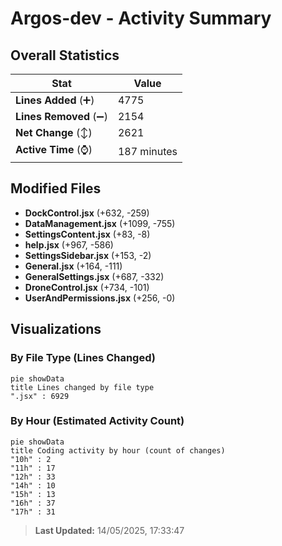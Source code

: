 # Argos-dev - Activity Summary 

## Overall Statistics

| Stat                   | Value                                                             |
| ---------------------- | ----------------------------------------------------------------- |
| **Lines Added** (➕)   | 4775                                          |
| **Lines Removed** (➖) | 2154                                        |
| **Net Change** (↕)    | 2621                |
| **Active Time** (⌚)   | 187 minutes |


## Modified Files
- **DockControl.jsx** (+632, -259)
- **DataManagement.jsx** (+1099, -755)
- **SettingsContent.jsx** (+83, -8)
- **help.jsx** (+967, -586)
- **SettingsSidebar.jsx** (+153, -2)
- **General.jsx** (+164, -111)
- **GeneralSettings.jsx** (+687, -332)
- **DroneControl.jsx** (+734, -101)
- **UserAndPermissions.jsx** (+256, -0)

## Visualizations

### By File Type (Lines Changed)

```mermaid
pie showData
title Lines changed by file type
".jsx" : 6929
```

### By Hour (Estimated Activity Count)

```mermaid
pie showData
title Coding activity by hour (count of changes)
"10h" : 2
"11h" : 17
"12h" : 33
"14h" : 10
"15h" : 13
"16h" : 37
"17h" : 31
```


> **Last Updated:** 14/05/2025, 17:33:47